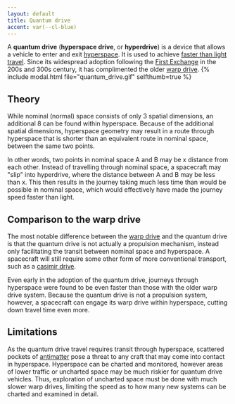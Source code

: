 ```yaml
---
layout: default
title: Quantum drive
accent: var(--cl-blue)
---
```

A **quantum drive** (**hyperspace drive**, or **hyperdrive**) is a device that allows a vehicle to
enter and exit [hyperspace](Hyperspace.html). It is used to achieve
[faster than light travel](Faster-than-light_travel.html). Since its widespread adoption following
the [First Exchange](First_Exchange.html) in the 200s and 300s century, it has complimented the
older [warp drive](Warp_drive.html).
{% include modal.html file="quantum_drive.gif" selfthumb=true %}

## Theory 
While nominal (normal) space consists of only 3 spatial dimensions, an additional 8 can be
found within hyperspace. Because of the additional spatial dimensions, hyperspace geometry may
result in a route through hyperspace that is shorter than an equivalent route in nominal space,
between the same two points.

In other words, two points in nominal space <sr>A</sr> and <sr>B</sr> may be <sr>x</sr> distance
from each other. Instead of travelling through nominal space, a spacecraft may "slip" into
hyperdrive, where the distance between <sr>A</sr> and <sr>B</sr> may be less than <sr>x</sr>. This
then results in the journey taking much less time than would be possible in nominal space,
which would effectively have made the journey speed faster than light.

## Comparison to the warp drive
The most notable difference between the [warp drive](Warp_drive.html) and the quantum drive is
that the quantum drive is not actually a propulsion mechanism, instead only facilitating the transit
between nominal space and hyperspace. A spacecraft will still require some other form of more
conventional transport, such as a [casimir drive](Casimir_drive.html).

Even early in the adoption of the quantum drive, journeys through hyperspace were found to be even
faster than those with the older warp drive system. Because the quantum drive is not a propulsion
system, however, a spacecraft can engage its warp drive within hyperspace, cutting down travel time
even more.

## Limitations
As the quantum drive travel requires transit through hyperspace, scattered pockets of
[antimatter](Antimatter.html) pose a threat to any craft that may come into contact in hyperspace.
Hyperspace can be charted and monitored, however areas of lower traffic or uncharted space may be
much riskier for quantum drive vehicles. Thus, exploration of uncharted space must be done with
much slower warp drives, limiting the speed as to how many new systems can be charted and examined
in detail.
